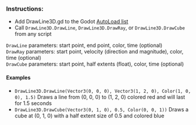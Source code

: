 ### Instructions:
- Add DrawLine3D.gd to the Godot [AutoLoad list](http://docs.godotengine.org/en/3.0/getting_started/step_by_step/singletons_autoload.html)
- Call `DrawLine3D.DrawLine`, `DrawLine3D.DrawRay`, or `DrawLine3D.DrawCube` from any script

`DrawLine` parameters: start point, end point, color, time (optional)  
`DrawRay` parameters: start point, velocity (direction and magnitude), color, time (optional)  
`DrawCube` parameters: start point, half extents (float), color, time (optional)  

#### Examples
- `DrawLine3D.DrawLine(Vector3(0, 0, 0), Vector3(1, 2, 0), Color(1, 0, 0), 1.5)` Draws a line from (0, 0, 0) to (1, 2, 0) colored red and will last for 1.5 seconds
- `DrawLine3D.DrawCube(Vector3(0, 1, 0), 0.5, Color(0, 0, 1))` Draws a cube at (0, 1, 0) with a half extent size of 0.5 and colored blue
